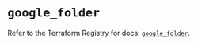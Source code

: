 # `google_folder`

Refer to the Terraform Registry for docs: [`google_folder`](https://registry.terraform.io/providers/hashicorp/google/6.22.0/docs/resources/folder).
